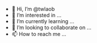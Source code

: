 - 👋 Hi, I’m @twlaob
- 👀 I’m interested in ...
- 🌱 I’m currently learning ...
- 💞️ I’m looking to collaborate on ...
- 📫 How to reach me ...

<!---
twlaob/twlaob is a ✨ special ✨ repository because its `README.md` (this file) appears on your GitHub profile.
You can click the Preview link to take a look at your changes.
--->
